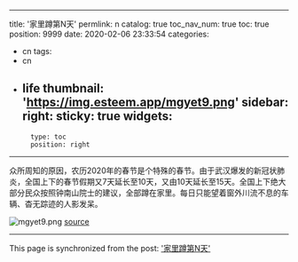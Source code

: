
---
title: '家里蹲第N天'
permlink: n
catalog: true
toc_nav_num: true
toc: true
position: 9999
date: 2020-02-06 23:33:54
categories:
- cn
tags:
- cn
- life
thumbnail: 'https://img.esteem.app/mgyet9.png'
sidebar:
    right:
        sticky: true
widgets:
    -
        type: toc
        position: right
---


众所周知的原因，农历2020年的春节是个特殊的春节。由于武汉爆发的新冠状肺炎，全国上下的春节假期又7天延长至10天，又由10天延长至15天。全国上下绝大部分民众按照钟南山院士的建议，全部蹲在家里。每日只能望着窗外川流不息的车辆、杳无踪迹的人影发呆。

![mgyet9.png](https://img.esteem.app/mgyet9.png)
[source](https://www.shutterstock.com/image-photo/senior-man-doing-squats-exercising-living-1035468871?irgwc=1&utm_medium=Affiliate&utm_campaign=Pixabay+GmbH&utm_source=44814&utm_term=https%3A%2F%2Fpixabay.com%2Fzh%2Fimages%2Fsearch%2F%25E5%25AE%25B6%25E9%2587%258C%25E8%25B9%25B2%2F)

- - -

This page is synchronized from the post: ['家里蹲第N天'](https://steemit.com/@m18207319997/n)
